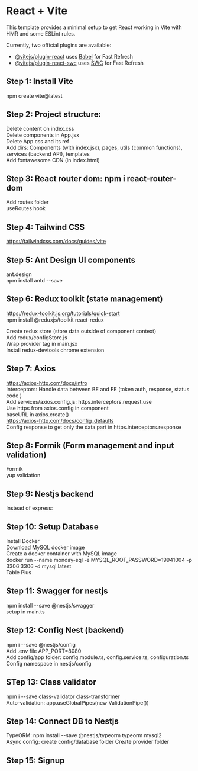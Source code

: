 # React + Vite

This template provides a minimal setup to get React working in Vite with HMR and some ESLint rules.

Currently, two official plugins are available:

- [@vitejs/plugin-react](https://github.com/vitejs/vite-plugin-react/blob/main/packages/plugin-react/README.md) uses [Babel](https://babeljs.io/) for Fast Refresh
- [@vitejs/plugin-react-swc](https://github.com/vitejs/vite-plugin-react-swc) uses [SWC](https://swc.rs/) for Fast Refresh

## Step 1: Install Vite

npm create vite@latest

## Step 2: Project structure:

Delete content on index.css <br/>
Delete components in App.jsx <br/>
Delete App.css and its ref <br/>
Add dirs: Components (with index.jsx), pages, utils (common functions), services (backend API), templates <br/>
Add fontawesome CDN (in index.html) <br/>

## Step 3: React router dom: npm i react-router-dom

Add routes folder <br/>
useRoutes hook

## Step 4: Tailwind CSS

https://tailwindcss.com/docs/guides/vite

## Step 5: Ant Design UI components

ant.design <br/>
npm install antd --save

## Step 6: Redux toolkit (state management)

https://redux-toolkit.js.org/tutorials/quick-start <br/>
npm install @reduxjs/toolkit react-redux

Create redux store (store data outside of component context) <br/>
Add redux/configStore.js <br/>
Wrap provider tag in main.jsx <br/>
Install redux-devtools chrome extension <br/>

## Step 7: Axios

https://axios-http.com/docs/intro <br />
Interceptors: Handle data between BE and FE (token auth, response, status code ) <br/>
Add services/axios.config.js: https.interceptors.request.use <br/>
Use https from axios.config in component <br/>
baseURL in axios.create() <br/>
https://axios-http.com/docs/config_defaults <br />
Config response to get only the data part in https.interceptors.response <br/>

## Step 8: Formik (Form management and input validation)

Formik <br/>
yup validation <br/>

## Step 9: Nestjs backend

Instead of express:

## Step 10: Setup Database

Install Docker <br/>
Download MySQL docker image <br/>
Create a docker container with MySQL image <br/>
docker run --name monday-sql -e MYSQL_ROOT_PASSWORD=19941004 -p 3306:3306 -d mysql:latest <br/>
Table Plus <br/>

## Step 11: Swagger for nestjs

npm install --save @nestjs/swagger <br/>
setup in main.ts

## Step 12: Config Nest (backend)

npm i --save @nestjs/config <br/>
Add .env file APP_PORT=8080<br/>
Add config/app folder: config.module.ts, config.service.ts, configuration.ts <br/>
Config namespace in nestjs/config <br/>

## STep 13: Class validator

npm i --save class-validator class-transformer <br/>
Auto-validation: app.useGlobalPipes(new ValidationPipe()) <br/>

## Step 14: Connect DB to Nestjs

TypeORM: npm install --save @nestjs/typeorm typeorm mysql2 <br/>
Async config: create config/database folder
Create provider folder

## Step 15: Signup
